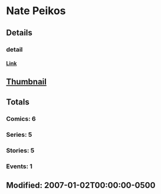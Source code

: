 # Nate  Peikos 
## Details
### detail
#### [Link](http://marvel.com/comics/creators/5873/nate_peikos?utm_campaign=apiRef&utm_source=225578a89fc76f3d20fbffda5d17a88d)
## [Thumbnail](http://i.annihil.us/u/prod/marvel/i/mg/9/50/4bb64d007a88f.jpg)
## Totals
### Comics: 6
### Series: 5
### Stories: 5
### Events: 1
## Modified: 2007-01-02T00:00:00-0500